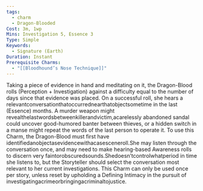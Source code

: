 ```yaml
---
tags:
  - charm
  - Dragon-Blooded
Cost: 3m, 1wp
Mins: Investigation 5, Essence 3
Type: Simple
Keywords:
  - Signature (Earth)
Duration: Instant
Prerequisite Charms:
  - "[[Bloodhound’s Nose Technique]]"
---
```

Taking a piece of evidence in hand and meditating on it, the Dragon-Blood rolls (Perception + Investigation) against a difficulty equal to the number of days since that evidence was placed. On a successful roll, she hears a relevantconversationthatoccurrednearthatobjectsometime in the last (Essence) months. A murder weapon might revealthelastwordsbetweenkillerandvictim,acarelessly abandoned sandal could uncover good-humored banter between thieves, or a hidden switch in a manse might repeat the words of the last person to operate it. To use this Charm, the Dragon-Blood must first have identifiedanobjectasevidencewithacasesceneroll.She may listen through the conversation once, and may need to make hearing-based Awareness rolls to discern very faintorobscuredsounds.Shedoesn’tcontrolwhatperiod in time she listens to, but the Storyteller should select the conversation most relevant to her current investigations. This Charm can only be used once per story, unless reset by upholding a Defining Intimacy in the pursuit of investigatingacrimeorbringingacriminaltojustice.